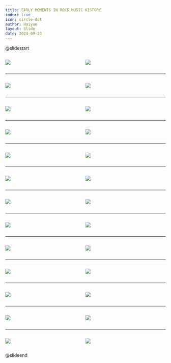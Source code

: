 ```yaml
---
title: EARLY MOMENTS IN ROCK MUSIC HISTORY
index: true
icon: circle-dot
author: Haiyue
layout: Slide
date: 2024-09-23
---
```

 
@slidestart

<div style="display:flex">
<div style="flex:1">

![](/reading/english/Level-X/EARLY%20MOMENTS%20IN%20ROCK%20MUSIC%20HISTORY/001.webp)
</div>
<div style="flex:1">

![](/reading/english/Level-X/EARLY%20MOMENTS%20IN%20ROCK%20MUSIC%20HISTORY/002.webp)
</div>
</div>

---

<div style="display:flex">
<div style="flex:1">

![](/reading/english/Level-X/EARLY%20MOMENTS%20IN%20ROCK%20MUSIC%20HISTORY/003.webp)
</div>
<div style="flex:1">

![](/reading/english/Level-X/EARLY%20MOMENTS%20IN%20ROCK%20MUSIC%20HISTORY/004.webp)
</div>
</div>

---

<div style="display:flex">
<div style="flex:1">

![](/reading/english/Level-X/EARLY%20MOMENTS%20IN%20ROCK%20MUSIC%20HISTORY/005.webp)
</div>
<div style="flex:1">

![](/reading/english/Level-X/EARLY%20MOMENTS%20IN%20ROCK%20MUSIC%20HISTORY/006.webp)
</div>
</div>

---

<div style="display:flex">
<div style="flex:1">

![](/reading/english/Level-X/EARLY%20MOMENTS%20IN%20ROCK%20MUSIC%20HISTORY/007.webp)
</div>
<div style="flex:1">

![](/reading/english/Level-X/EARLY%20MOMENTS%20IN%20ROCK%20MUSIC%20HISTORY/008.webp)
</div>
</div>

---

<div style="display:flex">
<div style="flex:1">

![](/reading/english/Level-X/EARLY%20MOMENTS%20IN%20ROCK%20MUSIC%20HISTORY/009.webp)
</div>
<div style="flex:1">

![](/reading/english/Level-X/EARLY%20MOMENTS%20IN%20ROCK%20MUSIC%20HISTORY/010.webp)
</div>
</div>

---

<div style="display:flex">
<div style="flex:1">

![](/reading/english/Level-X/EARLY%20MOMENTS%20IN%20ROCK%20MUSIC%20HISTORY/011.webp)
</div>
<div style="flex:1">

![](/reading/english/Level-X/EARLY%20MOMENTS%20IN%20ROCK%20MUSIC%20HISTORY/012.webp)
</div>
</div>

---

<div style="display:flex">
<div style="flex:1">

![](/reading/english/Level-X/EARLY%20MOMENTS%20IN%20ROCK%20MUSIC%20HISTORY/013.webp)
</div>
<div style="flex:1">

![](/reading/english/Level-X/EARLY%20MOMENTS%20IN%20ROCK%20MUSIC%20HISTORY/014.webp)
</div>
</div>

---

<div style="display:flex">
<div style="flex:1">

![](/reading/english/Level-X/EARLY%20MOMENTS%20IN%20ROCK%20MUSIC%20HISTORY/015.webp)
</div>
<div style="flex:1">

![](/reading/english/Level-X/EARLY%20MOMENTS%20IN%20ROCK%20MUSIC%20HISTORY/016.webp)
</div>
</div>

---

<div style="display:flex">
<div style="flex:1">

![](/reading/english/Level-X/EARLY%20MOMENTS%20IN%20ROCK%20MUSIC%20HISTORY/017.webp)
</div>
<div style="flex:1">

![](/reading/english/Level-X/EARLY%20MOMENTS%20IN%20ROCK%20MUSIC%20HISTORY/018.webp)
</div>
</div>

---

<div style="display:flex">
<div style="flex:1">

![](/reading/english/Level-X/EARLY%20MOMENTS%20IN%20ROCK%20MUSIC%20HISTORY/019.webp)
</div>
<div style="flex:1">

![](/reading/english/Level-X/EARLY%20MOMENTS%20IN%20ROCK%20MUSIC%20HISTORY/020.webp)
</div>
</div>

---

<div style="display:flex">
<div style="flex:1">

![](/reading/english/Level-X/EARLY%20MOMENTS%20IN%20ROCK%20MUSIC%20HISTORY/021.webp)
</div>
<div style="flex:1">

![](/reading/english/Level-X/EARLY%20MOMENTS%20IN%20ROCK%20MUSIC%20HISTORY/022.webp)
</div>
</div>

---

<div style="display:flex">
<div style="flex:1">

![](/reading/english/Level-X/EARLY%20MOMENTS%20IN%20ROCK%20MUSIC%20HISTORY/023.webp)
</div>
<div style="flex:1">

![](/reading/english/Level-X/EARLY%20MOMENTS%20IN%20ROCK%20MUSIC%20HISTORY/024.webp)
</div>
</div>

---

<div style="display:flex">
<div style="flex:1">

![](/reading/english/Level-X/EARLY%20MOMENTS%20IN%20ROCK%20MUSIC%20HISTORY/025.webp)
</div>
<div style="flex:1">

![](/reading/english/Level-X/EARLY%20MOMENTS%20IN%20ROCK%20MUSIC%20HISTORY/026.webp)
</div>
</div>

@slideend